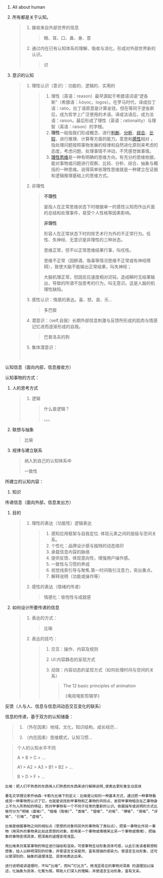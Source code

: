 1. All about human

2. 所有都是关于认知。

   > 1. 接收来自外部世界的信息
   >
   >    > 眼、耳、口、鼻、身、意
   >
   > 2. 通过内在已有认知体系的理解、吸收与消化，形成对外部世界新的认识。
   >
   >    > 识

3. 意识的认知

   > 1. 理性认识（意识）：功能的、逻辑的、实用的
   >
   >    > 1. 理性（英语：reason）最早源起于希腊语词语“逻各斯”（希腊语：λόγος，logos）。在罗马时代，译成拉丁语：ratio，拉丁语原意是计算金钱，但在等同于逻各斯后，成为哲学上广泛使用的术语。译成法语后，成为法语：raison。最后形成了理性（英语：rationality）与理智（英语：raison）的字根。
   >    > 2. **理性**一般指我们形成概念、进行[判断](http://baike.baidu.com/item/%E5%88%A4%E6%96%AD/33345)、[分析](http://baike.baidu.com/item/%E5%88%86%E6%9E%90)、[综合](http://baike.baidu.com/item/%E7%BB%BC%E5%90%88)、[比较](http://baike.baidu.com/item/%E6%AF%94%E8%BE%83/3474)、进行推理、计算等方面的能力。意思和[感性](http://baike.baidu.com/item/%E6%84%9F%E6%80%A7)相对 ，指处理问题按照事物发展的规律和自然进化原则来考虑的态度，考虑问题、处理事情不冲动，不凭感觉做事情。
   >    > 3. [理性思维](http://baike.baidu.com/item/%E7%90%86%E6%80%A7%E6%80%9D%E7%BB%B4)是一种有明确的思维方向，有充分的思维依据，能对事物或问题进行观察、比较、分析、综合、抽象与概括的一种思维。说得简单些理性思维就是一种建立在证据和逻辑推理基础上的思维方式。
   >
   > 2. 非理性
   >
   >    > **不理性**
   >    >
   >    > 是指人在正常思维状态下时根据单一的感性认知而作出片面的总结和处理事件，易受个人性格等因素影响。
   >    >
   >    > **非理性**
   >    >
   >    > 形容人在正常状态下时的除艺术行为外的不正常行为。任性、失神经、无意识是非理性的三种状态。
   >    >
   >    > 思维正常，但不以正常思维结果行事，叫任性。
   >    >
   >    > 思维不正常（因醉酒、吸毒等情况思维不正常或有神经障碍），致使大脑不能输出正常结果，叫失神经；
   >    >
   >    > 大脑机理正常，但因反应速度相对迟钝，造成瞬时无结果输出，导致的所谓不加思考的行为，叫无意识。这是人脑的机理性缺陷。
   >
   > 3. 感性认识：情感的表达。喜、怒、哀、乐…
   >
   >    > 多巴胺
   >
   >
   > 3. 潜意识：（self,自我）长期外部信息刺激与反馈所形成的肌肉与情感记忆进而逐渐形成的自我。
   >
   >    > 巴普洛夫的狗
   >
   > 4. 集体潜意识：
   >
   >    ​



认知信息（面向内部，信息接收方）

认知事物的方式：

1. 人的思考方式

   > 1. 逻辑
   >
   >    > 什么是逻辑？
   >    >
   >    > 。。。 


1. 联想与抽象

   > 比喻

2. 规律与建立联系

   > 纳入到自己的认知体系中
   >
   > 一致性

所建立的认知内容：

1. 知识



传递信息（面向外部，信息发出方）

1. 目的

   > 1. 理性的表达（功能性）逻辑表达
   >
   >    > 1. 感知应用框架与自我定位. 体现元素之间的层级与空间关系。
   >    > 2. 个性化：品牌设计感与独特的动态烙印
   >    > 3. 承载信息内容的脉络
   >    > 4. 提供反馈、体现意向性，增强用户操作感。
   >    > 5. 一致性与习惯的养成
   >    > 6. 视觉线索引导与聚焦.第一时间吸引注意力，突出重点。
   >    > 7. 解释说明（功能或操作等）
   >
   > 2. 感性的表达（情绪的传递）
   >
   >    > 情感化：愉悦性与成就感

2. 如何设计所要传递的信息

   > 1. 表达的方式：
   >
   >    > 比喻
   >
   > 2. 表达的技巧：
   >
   >    > 1. 交互：操作、内容及规则
   >    >
   >    > 2. UI:内容静态的呈现方式
   >    >
   >    > 3. 动效：内容动态的呈现方式（如何处理时间与空间的关系）
   >    >
   >    >    > The 12 basic principles of animation
   >    >    >
   >    >    > 《电视电影剪辑学》



反馈（人与人、信息与信息间动态交互变化的联系）

信息的传递，基于双方的认知储备：

> 1. （外在因素）地域，文化，知识结构，成长经历…
>
>
> 2. （内在因素）思维模式，认知习惯…

> 个人的认知水平不同
>
> A > B > C > ...
>
> A1 > A2 > A3 > B1 > B2 > ...
>
> B > D > F > ... 



```
比喻：把人们不熟悉的东西用人们熟悉的东西来进行解释说明,使表达更形象生动具体

著名文学理论家乔纳森·卡勒为比喻下的定义：比喻是认知的一种基本方式，通过把一种事物看成另一种事物而认识了它。也就是说找到甲事物和乙事物的共同点，发现甲事物暗含在乙事物身上不为人所熟知的特征，而对甲事物有一个不同于往常的重新的认识。依据描写或说明的方式比喻可分为“明喻（直喻）”、“暗喻（隐喻）”、“类喻”、“借喻”、“对喻”、‘博喻”、"简喻”、“详喻”、‘引喻”、“虚喻”。

比喻是根据事物之间的相似点（思想的对象同另外的事物有了类似点），把某一事物比作另一事物（用另外的事物来比拟这思想的对象，即用某一个事物或情境来比另一个事物或情境），把抽象的事物变得具体，把深奥的道理变得浅显。

用比喻来对某某事物的特征进行描绘和渲染。可使事物生动形象具体可感，以此引发读者联想和想象，给人以鲜明深刻的印象，并使语言文采斐然，富有很强的感染力。使语言生动形象，还可以使深刻的、抽象的道理浅显、具体地表达出来。

进行说明或讲道理时，不叫“比喻”，而叫“打比方”。用浅显易见的事物对深奥 的道理加以描述，化抽象为具体，化繁为简，帮助人们深入的理解。并使语言生动形象，富有文采。
```